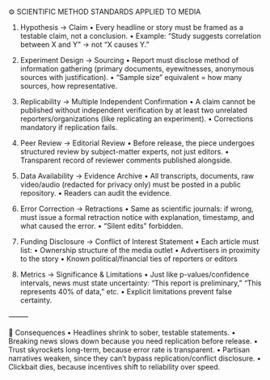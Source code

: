 ⚙️ SCIENTIFIC METHOD STANDARDS APPLIED TO MEDIA

1. Hypothesis → Claim
	•	Every headline or story must be framed as a testable claim, not a conclusion.
	•	Example: “Study suggests correlation between X and Y” → not “X causes Y.”

2. Experiment Design → Sourcing
	•	Report must disclose method of information gathering (primary documents, eyewitnesses, anonymous sources with justification).
	•	“Sample size” equivalent = how many sources, how representative.

3. Replicability → Multiple Independent Confirmation
	•	A claim cannot be published without independent verification by at least two unrelated reporters/organizations (like replicating an experiment).
	•	Corrections mandatory if replication fails.

4. Peer Review → Editorial Review
	•	Before release, the piece undergoes structured review by subject-matter experts, not just editors.
	•	Transparent record of reviewer comments published alongside.

5. Data Availability → Evidence Archive
	•	All transcripts, documents, raw video/audio (redacted for privacy only) must be posted in a public repository.
	•	Readers can audit the evidence.

6. Error Correction → Retractions
	•	Same as scientific journals: if wrong, must issue a formal retraction notice with explanation, timestamp, and what caused the error.
	•	“Silent edits” forbidden.

7. Funding Disclosure → Conflict of Interest Statement
	•	Each article must list:
• Ownership structure of the media outlet
• Advertisers in proximity to the story
• Known political/financial ties of reporters or editors

8. Metrics → Significance & Limitations
	•	Just like p-values/confidence intervals, news must state uncertainty: “This report is preliminary,” “This represents 40% of data,” etc.
	•	Explicit limitations prevent false certainty.

⸻

🚨 Consequences
	•	Headlines shrink to sober, testable statements.
	•	Breaking news slows down because you need replication before release.
	•	Trust skyrockets long-term, because error rate is transparent.
	•	Partisan narratives weaken, since they can’t bypass replication/conflict disclosure.
	•	Clickbait dies, because incentives shift to reliability over speed.
